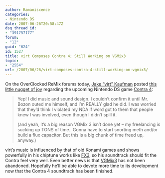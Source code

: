 ```yaml
---
author: Ramaniscence
categories:
- Nintendo DS
date: 2007-06-26T20:58:47Z
dsq_thread_id:
- "391757177"
forum:
- "12"
guid: "624"
id: 1527
title: virt Composes Contra 4; Still Working on VGMix3
topic:
- "2554"
url: /2007/06/26/virt-composes-contra-4-still-working-on-vgmix3/
---
```


On the OverClocked ReMix forums today, [Jake &#8220;virt&#8221; Kaufman](http://virt.vgmix.com/) posted [this little nugget of joy](http://www.ocremix.org/forums/showpost.php?p=287568&postcount=5) regarding the upcoming Nintendo DS game [Contra 4](http://kotaku.com/gaming/about-damn-time/konami-reveals-contra-4-ds-270587.php):

> Yep! I did music and sound design. I couldn&#8217;t confirm it until Mr. Bozon outed me himself, and I&#8217;m REALLY glad he did. I was worried that they&#8217;d think I violated my NDA if word got to them that people knew I was involved, even though I didn&#8217;t spill it.
> 
> (and yeah, it&#8217;s a big reason VGMix 3 isn&#8217;t done yet &#8211; my freelancing is sucking up TONS of time.. Gonna have to start snorting meth and/or build a flux capacitor. But this is a big chunk of time freed up, anyway.)

virt&#8217;s music is influenced by that of old Konami games and shows powerfully in his chiptune works like <a target="_self" href="http://www.8bitpeoples.com/discography_gfx.php?artist=Virt#8BP071">FX3</a>, so his soundtrack should fit the Contra feel very well. Even better news is that <a href="http://www.vgmix.com/" target="_self">VGMix3</a> has not been abandoned. Hopefully he&#8217;ll be able to devote more time to its development now that the Contra 4 soundtrack has been finished.